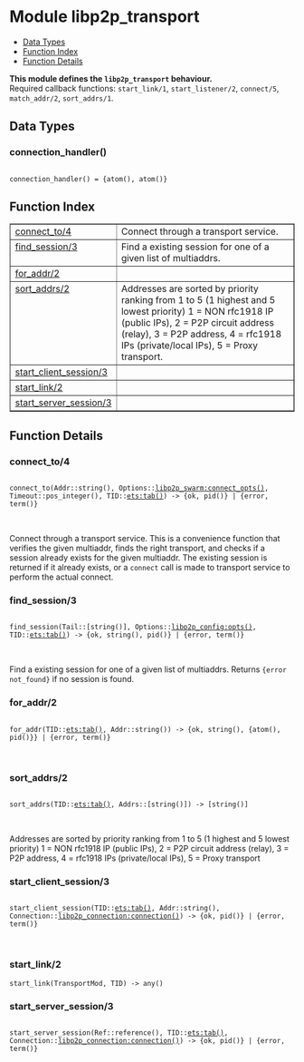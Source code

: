 

# Module libp2p_transport #
* [Data Types](#types)
* [Function Index](#index)
* [Function Details](#functions)

__This module defines the `libp2p_transport` behaviour.__<br /> Required callback functions: `start_link/1`, `start_listener/2`, `connect/5`, `match_addr/2`, `sort_addrs/1`.

<a name="types"></a>

## Data Types ##




### <a name="type-connection_handler">connection_handler()</a> ###


<pre><code>
connection_handler() = {atom(), atom()}
</code></pre>

<a name="index"></a>

## Function Index ##


<table width="100%" border="1" cellspacing="0" cellpadding="2" summary="function index"><tr><td valign="top"><a href="#connect_to-4">connect_to/4</a></td><td>Connect through a transport service.</td></tr><tr><td valign="top"><a href="#find_session-3">find_session/3</a></td><td>Find a existing session for one of a given list of
multiaddrs.</td></tr><tr><td valign="top"><a href="#for_addr-2">for_addr/2</a></td><td></td></tr><tr><td valign="top"><a href="#sort_addrs-2">sort_addrs/2</a></td><td>
Addresses are sorted by priority ranking from 1 to 5 (1 highest and 5 lowest priority)
1 = NON rfc1918 IP (public IPs), 2 = P2P circuit address (relay), 3 = P2P address,
4 = rfc1918 IPs (private/local IPs), 5 = Proxy transport.</td></tr><tr><td valign="top"><a href="#start_client_session-3">start_client_session/3</a></td><td></td></tr><tr><td valign="top"><a href="#start_link-2">start_link/2</a></td><td></td></tr><tr><td valign="top"><a href="#start_server_session-3">start_server_session/3</a></td><td></td></tr></table>


<a name="functions"></a>

## Function Details ##

<a name="connect_to-4"></a>

### connect_to/4 ###

<pre><code>
connect_to(Addr::string(), Options::<a href="libp2p_swarm.md#type-connect_opts">libp2p_swarm:connect_opts()</a>, Timeout::pos_integer(), TID::<a href="ets.md#type-tab">ets:tab()</a>) -&gt; {ok, pid()} | {error, term()}
</code></pre>
<br />

Connect through a transport service. This is a convenience
function that verifies the given multiaddr, finds the right
transport, and checks if a session already exists for the given
multiaddr. The existing session is returned if it already exists,
or a `connect` call is made to transport service to perform the
actual connect.

<a name="find_session-3"></a>

### find_session/3 ###

<pre><code>
find_session(Tail::[string()], Options::<a href="libp2p_config.md#type-opts">libp2p_config:opts()</a>, TID::<a href="ets.md#type-tab">ets:tab()</a>) -&gt; {ok, string(), pid()} | {error, term()}
</code></pre>
<br />

Find a existing session for one of a given list of
multiaddrs. Returns `{error not_found}` if no session is found.

<a name="for_addr-2"></a>

### for_addr/2 ###

<pre><code>
for_addr(TID::<a href="ets.md#type-tab">ets:tab()</a>, Addr::string()) -&gt; {ok, string(), {atom(), pid()}} | {error, term()}
</code></pre>
<br />

<a name="sort_addrs-2"></a>

### sort_addrs/2 ###

<pre><code>
sort_addrs(TID::<a href="ets.md#type-tab">ets:tab()</a>, Addrs::[string()]) -&gt; [string()]
</code></pre>
<br />

Addresses are sorted by priority ranking from 1 to 5 (1 highest and 5 lowest priority)
1 = NON rfc1918 IP (public IPs), 2 = P2P circuit address (relay), 3 = P2P address,
4 = rfc1918 IPs (private/local IPs), 5 = Proxy transport

<a name="start_client_session-3"></a>

### start_client_session/3 ###

<pre><code>
start_client_session(TID::<a href="ets.md#type-tab">ets:tab()</a>, Addr::string(), Connection::<a href="libp2p_connection.md#type-connection">libp2p_connection:connection()</a>) -&gt; {ok, pid()} | {error, term()}
</code></pre>
<br />

<a name="start_link-2"></a>

### start_link/2 ###

`start_link(TransportMod, TID) -> any()`

<a name="start_server_session-3"></a>

### start_server_session/3 ###

<pre><code>
start_server_session(Ref::reference(), TID::<a href="ets.md#type-tab">ets:tab()</a>, Connection::<a href="libp2p_connection.md#type-connection">libp2p_connection:connection()</a>) -&gt; {ok, pid()} | {error, term()}
</code></pre>
<br />

